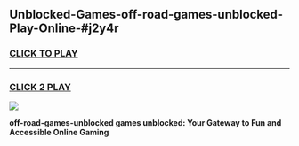 
## Unblocked-Games-off-road-games-unblocked-Play-Online-#j2y4r
<h3>
<a href="https://premium.freeplayer.one?title=off-road-games-unblocked&ref=27F">CLICK TO PLAY</a></h3>
<hr>

<h3>
<a href="https://premium.freeplayer.one?title=off-road-games-unblocked&ref=27F">CLICK 2 PLAY</a>
  
</h3>

<a href="https://premium.freeplayer.one?title=off-road-games-unblocked&ref=27F"><img src="https://clearcache.store/games.png"></a>


**off-road-games-unblocked games unblocked: Your Gateway to Fun and Accessible Online Gaming**
